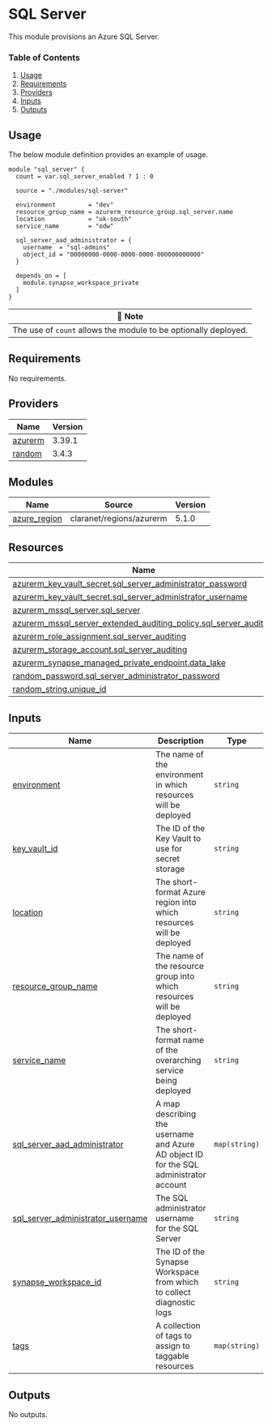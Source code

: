 # SQL Server
This module provisions an Azure SQL Server.

### Table of Contents
1. [Usage](#usage)
2. [Requirements](#requirements)
3. [Providers](#Providers)
4. [Inputs](#inputs)
5. [Outputs](#outputs)

## Usage
The below module definition provides an example of usage.

```
module "sql_server" {
  count = var.sql_server_enabled ? 1 : 0

  source = "./modules/sql-server"

  environment         = "dev"
  resource_group_name = azurerm_resource_group.sql_server.name
  location            = "uk-south"
  service_name        = "odw"

  sql_server_aad_administrator = {
    username  = "sql-admins"
    object_id = "00000000-0000-0000-0000-000000000000"
  }

  depends_on = [
    module.synapse_workspace_private
  ]
}
```

| :scroll: Note |
|----------|
| The use of `count` allows the module to be optionally deployed. |

<!-- BEGINNING OF PRE-COMMIT-TERRAFORM DOCS HOOK -->
## Requirements

No requirements.

## Providers

| Name | Version |
|------|---------|
| <a name="provider_azurerm"></a> [azurerm](#provider\_azurerm) | 3.39.1 |
| <a name="provider_random"></a> [random](#provider\_random) | 3.4.3 |

## Modules

| Name | Source | Version |
|------|--------|---------|
| <a name="module_azure_region"></a> [azure\_region](#module\_azure\_region) | claranet/regions/azurerm | 5.1.0 |

## Resources

| Name | Type |
|------|------|
| [azurerm_key_vault_secret.sql_server_administrator_password](https://registry.terraform.io/providers/hashicorp/azurerm/latest/docs/resources/key_vault_secret) | resource |
| [azurerm_key_vault_secret.sql_server_administrator_username](https://registry.terraform.io/providers/hashicorp/azurerm/latest/docs/resources/key_vault_secret) | resource |
| [azurerm_mssql_server.sql_server](https://registry.terraform.io/providers/hashicorp/azurerm/latest/docs/resources/mssql_server) | resource |
| [azurerm_mssql_server_extended_auditing_policy.sql_server_auditing](https://registry.terraform.io/providers/hashicorp/azurerm/latest/docs/resources/mssql_server_extended_auditing_policy) | resource |
| [azurerm_role_assignment.sql_server_auditing](https://registry.terraform.io/providers/hashicorp/azurerm/latest/docs/resources/role_assignment) | resource |
| [azurerm_storage_account.sql_server_auditing](https://registry.terraform.io/providers/hashicorp/azurerm/latest/docs/resources/storage_account) | resource |
| [azurerm_synapse_managed_private_endpoint.data_lake](https://registry.terraform.io/providers/hashicorp/azurerm/latest/docs/resources/synapse_managed_private_endpoint) | resource |
| [random_password.sql_server_administrator_password](https://registry.terraform.io/providers/hashicorp/random/latest/docs/resources/password) | resource |
| [random_string.unique_id](https://registry.terraform.io/providers/hashicorp/random/latest/docs/resources/string) | resource |

## Inputs

| Name | Description | Type | Default | Required |
|------|-------------|------|---------|:--------:|
| <a name="input_environment"></a> [environment](#input\_environment) | The name of the environment in which resources will be deployed | `string` | n/a | yes |
| <a name="input_key_vault_id"></a> [key\_vault\_id](#input\_key\_vault\_id) | The ID of the Key Vault to use for secret storage | `string` | n/a | yes |
| <a name="input_location"></a> [location](#input\_location) | The short-format Azure region into which resources will be deployed | `string` | n/a | yes |
| <a name="input_resource_group_name"></a> [resource\_group\_name](#input\_resource\_group\_name) | The name of the resource group into which resources will be deployed | `string` | n/a | yes |
| <a name="input_service_name"></a> [service\_name](#input\_service\_name) | The short-format name of the overarching service being deployed | `string` | n/a | yes |
| <a name="input_sql_server_aad_administrator"></a> [sql\_server\_aad\_administrator](#input\_sql\_server\_aad\_administrator) | A map describing the username and Azure AD object ID for the SQL administrator account | `map(string)` | n/a | yes |
| <a name="input_sql_server_administrator_username"></a> [sql\_server\_administrator\_username](#input\_sql\_server\_administrator\_username) | The SQL administrator username for the SQL Server | `string` | `"sqladmin"` | no |
| <a name="input_synapse_workspace_id"></a> [synapse\_workspace\_id](#input\_synapse\_workspace\_id) | The ID of the Synapse Workspace from which to collect diagnostic logs | `string` | n/a | yes |
| <a name="input_tags"></a> [tags](#input\_tags) | A collection of tags to assign to taggable resources | `map(string)` | `{}` | no |

## Outputs

No outputs.
<!-- END OF PRE-COMMIT-TERRAFORM DOCS HOOK -->
